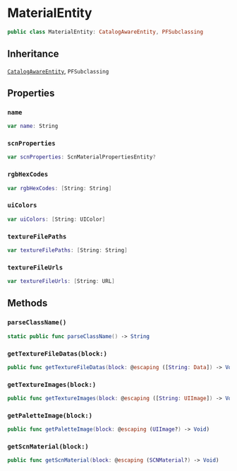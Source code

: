 # MaterialEntity

``` swift
public class MaterialEntity: CatalogAwareEntity, PFSubclassing
```

## Inheritance

[`CatalogAwareEntity`](/CatalogAwareEntity), `PFSubclassing`

## Properties

### `name`

``` swift
var name: String
```

### `scnProperties`

``` swift
var scnProperties: ScnMaterialPropertiesEntity?
```

### `rgbHexCodes`

``` swift
var rgbHexCodes: [String: String]
```

### `uiColors`

``` swift
var uiColors: [String: UIColor]
```

### `textureFilePaths`

``` swift
var textureFilePaths: [String: String]
```

### `textureFileUrls`

``` swift
var textureFileUrls: [String: URL]
```

## Methods

### `parseClassName()`

``` swift
static public func parseClassName() -> String
```

### `getTextureFileDatas(block:)`

``` swift
public func getTextureFileDatas(block: @escaping ([String: Data]) -> Void)
```

### `getTextureImages(block:)`

``` swift
public func getTextureImages(block: @escaping ([String: UIImage]) -> Void)
```

### `getPaletteImage(block:)`

``` swift
public func getPaletteImage(block: @escaping (UIImage?) -> Void)
```

### `getScnMaterial(block:)`

``` swift
public func getScnMaterial(block: @escaping (SCNMaterial?) -> Void)
```
